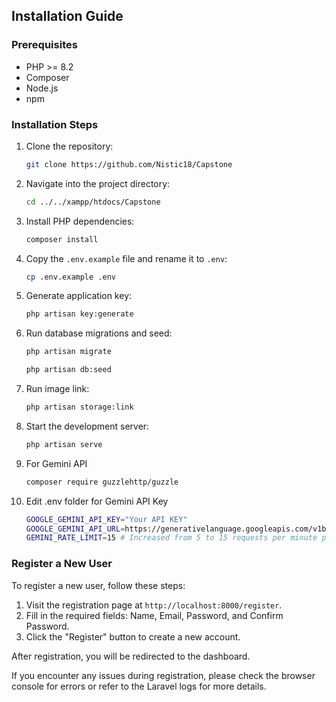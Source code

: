 ## Installation Guide

### Prerequisites
- PHP >= 8.2
- Composer
- Node.js
- npm

### Installation Steps
1. Clone the repository:
    ```bash
    git clone https://github.com/Nistic18/Capstone
    ```

2. Navigate into the project directory:
    ```bash
    cd ../../xampp/htdocs/Capstone
    ```

3. Install PHP dependencies:
    ```bash
    composer install
    ```

4. Copy the `.env.example` file and rename it to `.env`:
    ```bash
    cp .env.example .env
    ```

5. Generate application key:
    ```bash
    php artisan key:generate
    ```

6. Run database migrations and seed:
    ```bash
    php artisan migrate
    ```
    ```bash
    php artisan db:seed
    ```
7. Run image link:
    ```bash
    php artisan storage:link
    ```
8. Start the development server:
    ```bash
    php artisan serve
    ```
9. For Gemini API
    ```bash
    composer require guzzlehttp/guzzle
    ```
    
10. Edit .env folder for Gemini API Key
    ```bash
    GOOGLE_GEMINI_API_KEY="Your API KEY"
    GOOGLE_GEMINI_API_URL=https://generativelanguage.googleapis.com/v1beta
    GEMINI_RATE_LIMIT=15 # Increased from 5 to 15 requests per minute per user
    ```

### Register a New User
To register a new user, follow these steps:

1. Visit the registration page at `http://localhost:8000/register`.
2. Fill in the required fields: Name, Email, Password, and Confirm Password.
3. Click the "Register" button to create a new account.

After registration, you will be redirected to the dashboard.

If you encounter any issues during registration, please check the browser console for errors or refer to the Laravel logs for more details.
